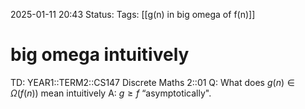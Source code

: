 2025-01-11 20:43
Status: 
Tags: [[g(n) in big omega of f(n)]]
# big omega intuitively

TD: YEAR1::TERM2::CS147 Discrete Maths 2::01 
Q: What does $g(n) ∈ \Omega (f(n))$ mean intuitively
A: $g ≥ f$ “asymptotically".
<!--ID: 1736628462562-->
